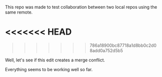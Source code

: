 This repo was made to test collaboration between two local repos using the same remote.

<<<<<<< HEAD
=======
>>>>>>> 786a18900bc87718a1d8bb0c2d08add0a752d5b5

Well, let's see if this edit creates a merge conflict.

Everything seems to be working well so far.
